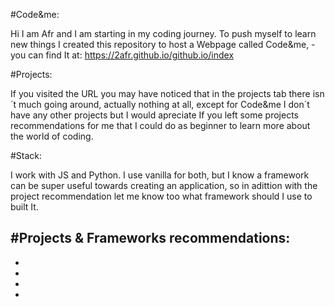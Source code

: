 #Code&me:

Hi I am Afr and I am starting in my coding journey. To push myself to learn new things I created this repository to host a Webpage called Code&me,
-you can find It at: https://2afr.github.io/github.io/index

#Projects:

If you visited the URL you may have noticed that in the projects tab there isn´t much going around, actually nothing at all, except for Code&me I don´t have any other projects
but I would apreciate If you left some projects recommendations for me that I could do as beginner to learn more about the world of coding.

#Stack:

I work with JS and Python. I use vanilla for both, but I know a framework can be super useful towards creating an application,
so in adittion with the project recommendation let me know too what framework should I use to built It.

#Projects & Frameworks recommendations:
-
-
-
-
-

